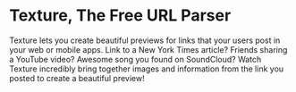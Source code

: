 Texture, The Free URL Parser
=======

Texture lets you create beautiful previews for links that your users post in your web or mobile apps. Link to a New York Times article? Friends sharing a YouTube video? Awesome song you found on SoundCloud? Watch Texture incredibly bring together images and information from the link you posted to create a beautiful preview!
